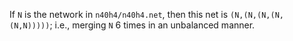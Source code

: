 If `N` is the network in `n40h4/n40h4.net`, then this net is `(N,(N,(N,(N,(N,N)))))`; i.e., merging `N` 6 times in an unbalanced manner.